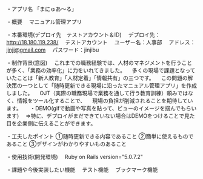 ・アプリ名
「まにゅあ〜る」

・概要
　マニュアル管理アプリ

・本番環境(デプロイ先　テストアカウント＆ID)
　デプロイ先：http://18.180.119.238/
　テストアカウント
　ユーザー名：人事部
　アドレス：jinji@gmail.com
　パスワード：jinjibu

・制作背景(意図)
　これまでの職務経験では、人材のマネジメントを行うことが多く、「業務の効率化」に力をいれてきました。
　多くの現場で課題となっていたことは「新人教育」「人材定着」「情報共有」の三つです。
　この問題の解決策の一つとして「随時更新できる現場に沿ったマニュアル管理アプリ」を作成しました。
　OJT（実際の職務現場で業務を通して行う教育訓練）頼みではなく、情報をツール化することで、
　現場の負担が削減されることを期待しています。
　
・DEMO(gifで動画や写真を貼って、ビューのイメージを掴んでもらいます)
　⇒特に、デプロイがまだできていない場合はDEMOをつけることで見た目を企業側に伝えることができます。

・工夫したポイント
①随時更新できる内容であること
②簡単に使えるものであること
③デザインがわかりやすいものあること

・使用技術(開発環境)
　Ruby on Rails version="5.0.7.2"
 
・課題や今後実装したい機能
　テスト機能
　ブックマーク機能
